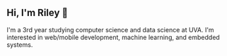## Hi, I'm Riley 👋
I'm a 3rd year studying computer science and data science at UVA. I'm interested in web/mobile development, machine learning, and embedded systems.


<!---
nfletcher27/nfletcher27 is a ✨ special ✨ repository because its `README.md` (this file) appears on your GitHub profile.
You can click the Preview link to take a look at your changes.
--->
